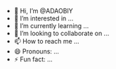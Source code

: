 - 👋 Hi, I’m @ADAOBIY
- 👀 I’m interested in ...
- 🌱 I’m currently learning ...
- 💞️ I’m looking to collaborate on ...
- 📫 How to reach me ...
- 😄 Pronouns: ...
- ⚡ Fun fact: ...

<!---
ADAOBIY/ADAOBIY is a ✨ special ✨ repository because its `README.md` (this file) appears on your GitHub profile.
You can click the Preview link to take a look at your changes.
--->
